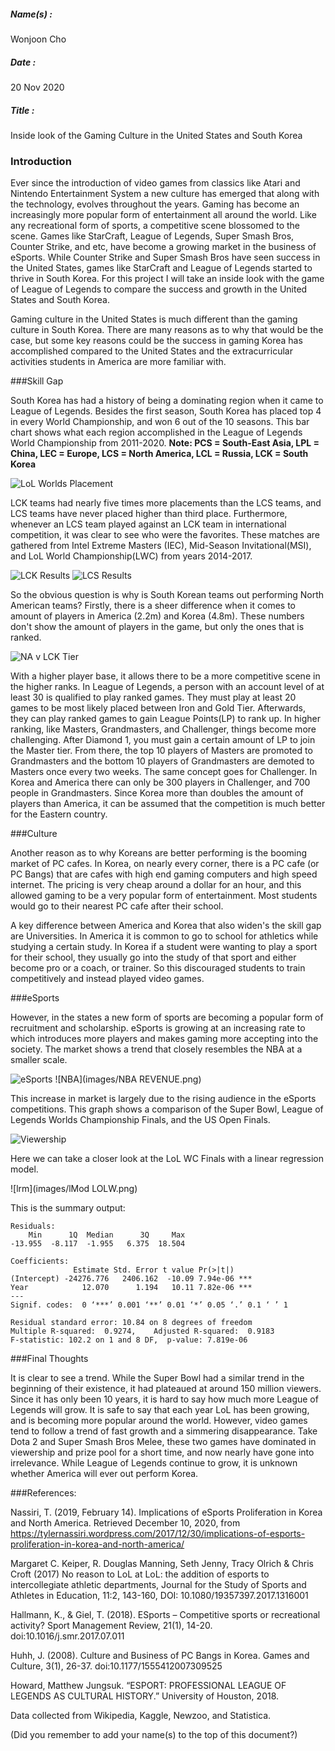 ##### Name(s) :
Wonjoon Cho

##### Date :
20 Nov 2020

##### Title :
Inside look of the Gaming Culture in the United States and South Korea

### Introduction

Ever since the introduction of video games from classics like Atari and Nintendo Entertainment System a new culture has emerged that along with the technology, evolves throughout the years. Gaming has become an increasingly more popular form of entertainment all around the world. Like any recreational form of sports, a competitive scene blossomed to the scene. Games like StarCraft, League of Legends, Super Smash Bros, Counter Strike, and etc, have become a growing market in the business of eSports. While Counter Strike and Super Smash Bros have seen success in the United States, games like StarCraft and League of Legends started to thrive in South Korea. For this project I will take an inside look with the game of League of Legends to compare the success and growth in the United States and South Korea.

Gaming culture in the United States is much different than the gaming culture in South Korea. There are many reasons as to why that would be the case, but some key reasons could be the success in gaming Korea has accomplished compared to the United States and the extracurricular activities students in America are more familiar with.

###Skill Gap

South Korea has had a history of being a dominating region when it came to League of Legends. Besides the first season, South Korea has placed top 4 in every World Championship, and won 6 out of the 10 seasons. This bar chart shows what each region accomplished in the League of Legends World Championship from 2011-2020. **Note: PCS = South-East Asia, LPL = China, LEC = Europe, LCS = North America, LCL = Russia, LCK = South Korea**

![LoL Worlds Placement](images/LWP.png)

LCK teams had nearly five times more placements than the LCS teams, and LCS teams have never placed higher than third place. Furthermore, whenever an LCS team played against an LCK team in international competition, it was clear to see who were the favorites. These matches are gathered from Intel Extreme Masters (IEC), Mid-Season Invitational(MSI), and LoL World Championship(LWC) from years 2014-2017.

![LCK Results](images/LCKResult.png)
![LCS Results](images/LCSResult.png)

So the obvious question is why is South Korean teams out performing North American teams? Firstly, there is a sheer difference when it comes to amount of players in America (2.2m) and Korea (4.8m). These numbers don't show the amount of players in the game, but only the ones that is ranked.

![NA v LCK Tier](images/Tier.png)

With a higher player base, it allows there to be a more competitive scene in the higher ranks. In League of Legends, a person with an account level of at least 30 is qualified to play ranked games. They must play at least 20 games to be most likely placed between Iron and Gold Tier. Afterwards, they can play ranked games to gain League Points(LP) to rank up. In higher ranking, like Masters, Grandmasters, and Challenger, things become more challenging. After Diamond 1, you must gain a certain amount of LP to join the Master tier. From there, the top 10 players of Masters are promoted to Grandmasters and the bottom 10 players of Grandmasters are demoted to Masters once every two weeks. The same concept goes for Challenger. In Korea and America there can only be 300 players in Challenger, and 700 people in Grandmasters. Since Korea more than doubles the amount of players than America, it can be assumed that the competition is much better for the Eastern country.


###Culture

Another reason as to why Koreans are better performing is the booming market of PC cafes. In Korea, on nearly every corner, there is a PC cafe (or PC Bangs) that are cafes with high end gaming computers and high speed internet. The pricing is very cheap around a dollar for an hour, and this allowed gaming to be a very popular form of entertainment. Most students would go to their nearest PC cafe after their school.

A key difference between America and Korea that also widen's the skill gap are Universities. In America it is common to go to school for athletics while studying a certain study. In Korea if a student were wanting to play a sport for their school, they usually go into the study of that sport and either become pro or a coach, or trainer. So this discouraged students to train competitively and instead played video games.

###eSports

However, in the states a new form of sports are becoming a popular form of recruitment and scholarship. eSports is growing at an increasing rate to which introduces more players and makes gaming more accepting into the society. The market shows a trend that closely resembles the NBA at a smaller scale.

![eSports](images/ESPORTSMARKET.png)
![NBA](images/NBA REVENUE.png)

This increase in market is largely due to the rising audience in the eSports competitions. This graph shows a comparison of the Super Bowl, League of Legends Worlds Championship Finals, and the US Open Finals.

![Viewership](images/Viewership.png)

Here we can take a closer look at the LoL WC Finals with a linear regression model.

![lrm](images/lMod LOLW.png)

This is the summary output:

```
Residuals:
    Min      1Q  Median      3Q     Max
-13.955  -8.117  -1.955   6.375  18.504

Coefficients:
              Estimate Std. Error t value Pr(>|t|)    
(Intercept) -24276.776   2406.162  -10.09 7.94e-06 ***
Year            12.070      1.194   10.11 7.82e-06 ***
---
Signif. codes:  0 ‘***’ 0.001 ‘**’ 0.01 ‘*’ 0.05 ‘.’ 0.1 ‘ ’ 1

Residual standard error: 10.84 on 8 degrees of freedom
Multiple R-squared:  0.9274,	Adjusted R-squared:  0.9183
F-statistic: 102.2 on 1 and 8 DF,  p-value: 7.819e-06
```

###Final Thoughts

It is clear to see a trend. While the Super Bowl had a similar trend in the beginning of their existence, it had plateaued at around 150 million viewers. Since it has only been 10 years, it is hard to say how much more League of Legends will grow. It is safe to say that each year LoL has been growing, and is becoming more popular around the world. However, video games tend to follow a trend of fast growth and a simmering disappearance. Take Dota 2 and Super Smash Bros Melee, these two games have dominated in viewership and prize pool for a short time, and now nearly have gone into irrelevance. While League of Legends continue to grow, it is unknown whether America will ever out perform Korea.


###References:

Nassiri, T. (2019, February 14). Implications of eSports Proliferation in Korea and North America. Retrieved December 10, 2020, from https://tylernassiri.wordpress.com/2017/12/30/implications-of-esports-proliferation-in-korea-and-north-america/

Margaret C. Keiper, R. Douglas Manning, Seth Jenny, Tracy Olrich & Chris Croft (2017) No reason to LoL at LoL: the addition of esports to intercollegiate athletic departments, Journal for the Study of Sports and Athletes in Education, 11:2, 143-160, DOI: 10.1080/19357397.2017.1316001

Hallmann, K., & Giel, T. (2018). ESports – Competitive sports or recreational activity? Sport Management Review, 21(1), 14-20. doi:10.1016/j.smr.2017.07.011

Huhh, J. (2008). Culture and Business of PC Bangs in Korea. Games and Culture, 3(1), 26-37. doi:10.1177/1555412007309525

Howard, Matthew Jungsuk. “ESPORT: PROFESSIONAL LEAGUE OF LEGENDS AS CULTURAL HISTORY.” University of Houston, 2018.

Data collected from Wikipedia, Kaggle, Newzoo, and Statistica.

(Did you remember to add your name(s) to the top of this document?)
